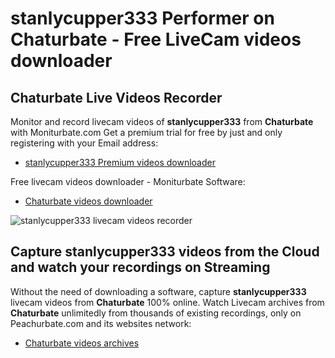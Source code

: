 # stanlycupper333 Performer on Chaturbate - Free LiveCam videos downloader

## Chaturbate Live Videos Recorder

Monitor and record livecam videos of **stanlycupper333** from **Chaturbate** with Moniturbate.com
Get a premium trial for free by just and only registering with your Email address:
* [stanlycupper333 Premium videos downloader](https://moniturbate.com/request-demo-licence-key.html)

Free livecam videos downloader - Moniturbate Software:
* [Chaturbate videos downloader](https://moniturbate.com/moniturbate-download-software.html)

![stanlycupper333 livecam videos recorder](https://peachurnet.com/templates/moniturbate-software.png)


## Capture stanlycupper333 videos from the Cloud and watch your recordings on Streaming

Without the need of downloading a software, capture **stanlycupper333** livecam videos from **Chaturbate** 100% online.
Watch Livecam archives from **Chaturbate** unlimitedly from thousands of existing recordings, only on Peachurbate.com and its websites network:
* [Chaturbate videos archives](https://peachurnet.com/)